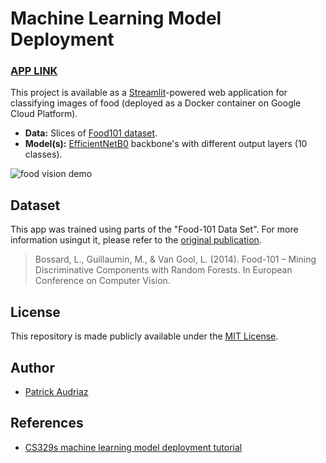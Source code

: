# Machine Learning Model Deployment

###  **[APP LINK](https://patrick-dl-playground-319315.uc.r.appspot.com/)** 

This project is available as a [Streamlit](http://streamlit.io/)-powered web application for classifying images of food (deployed as a Docker container on Google Cloud Platform).

* **Data:** Slices of [Food101 dataset](https://www.kaggle.com/dansbecker/food-101).
* **Model(s):** [EfficientNetB0](https://www.tensorflow.org/api_docs/python/tf/keras/applications/EfficientNetB0) backbone's with different output layers (10 classes).


![food vision demo](https://github.com/mrdbourke/cs329s-ml-deployment-tutorial/raw/main/images/food-vision-demo-cropped.gif)


## Dataset

This app was trained using parts of the "Food-101 Data Set".
For more information usingut it, please refer to the 
[original publication](https://data.vision.ee.ethz.ch/cvl/datasets_extra/food-101/).

> Bossard, L., Guillaumin, M., & Van Gool, L. (2014). Food-101 – Mining Discriminative Components with Random Forests. In European Conference on Computer Vision.



## License

This repository is made publicly available under the [MIT License](https://opensource.org/licenses/MIT).

## Author
- [Patrick Audriaz](https://patrick-audriaz.com/)

## References
- [CS329s machine learning model deployment tutorial](https://stanford-cs329s.github.io/syllabus.html)